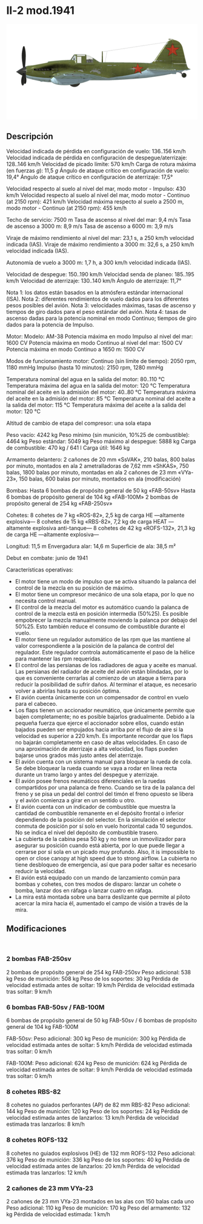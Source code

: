 ﻿# Il-2 mod.1941

![il2m41](../images/il2m41.png)

## Descripción

Velocidad indicada de pérdida en configuración de vuelo: 136..156 km/h
Velocidad indicada de pérdida en configuración de despegue/aterrizaje: 128..146 km/h
Velocidad de picado límite: 570 km/h
Carga de rotura máxima (en fuerzas <i>g</i>): 11,5 <i>g</i>
Ángulo de ataque crítico en configuración de vuelo: 19,4°
Ángulo de ataque crítico en configuración de aterrizaje: 17,5°

Velocidad respecto al suelo al nivel del mar, modo motor - Impulso: 430 km/h
Velocidad respecto al suelo al nivel del mar, modo motor - Continuo (at 2150 rpm): 421 km/h
Velocidad máxima respecto al suelo a 2500 m, modo motor - Continuo (at 2150 rpm): 455 km/h

Techo de servicio: 7500 m
Tasa de ascenso al nivel del mar: 9,4 m/s
Tasa de ascenso a 3000 m: 8,9 m/s
Tasa de ascenso a 6000 m: 3,9 m/s

Viraje de máximo rendimiento al nivel del mar: 23,1 s, a 250 km/h velocidad indicada (IAS).
Viraje de máximo rendimiento a 3000 m: 32,6 s, a 250 km/h velocidad indicada (IAS).

Autonomía de vuelo a 3000 m: 1,7 h, a 300 km/h velocidad indicada (IAS).

Velocidad de despegue: 150..190 km/h
Velocidad senda de planeo: 185..195 km/h
Velocidad de aterrizaje: 130..140 km/h
Ángulo de aterrizaje: 11,7°

Nota 1: los datos están basados en la atmósfera estándar internacional (ISA).
Nota 2: diferentes rendimientos de vuelo dados para los diferentes pesos posibles del avión.
Nota 3: velocidades máximas, tasas de ascenso y tiempos de giro dados para el peso estándar del avión.
Nota 4: tasas de ascenso dadas para la potencia nominal en modo Continuo; tiempos de giro dados para la potencia de Impulso.

Motor:
Modelo: AM-38
Potencia máxima en modo Impulso al nivel del mar: 1600 CV
Potencia máxima en modo Continuo al nivel del mar: 1500 CV
Potencia máxima en modo Continuo a 1650 m: 1500 CV

Modos de funcionamiento motor:
Continuo (sin límite de tiempo): 2050 rpm, 1180 mmHg
Impulso (hasta 10 minutos): 2150 rpm, 1280 mmHg

Temperatura nominal del agua en la salida del motor: 80..110 °C
Temperatura máxima del agua en la salida del motor: 120 °C
Temperatura nominal del aceite en la admisión del motor: 40..80 °C
Temperatura máxima del aceite en la admisión del motor: 85 °C
Temperatura nominal del aceite a la salida del motor: 115 °C
Temperatura máxima del aceite a la salida del motor: 120 °C

Altitud de cambio de etapa del compresor: una sola etapa

Peso vacío: 4242 kg
Peso mínimo (sin munición, 10%25 de combustible): 4464 kg
Peso estándar: 5049 kg
Peso máximo al despegue: 5888 kg
Carga de combustible: 470 kg / 641 l
Carga útil: 1646 kg

Armamento delantero:
2 cañones de 20 mm «SsVAK», 210 balas, 800 balas por minuto, montados en ala
2 ametralladoras de 7,62 mm «ShKAS», 750 balas, 1800 balas por minuto, montadas en ala
2 cañones de 23 mm «VYa-23», 150 balas, 600 balas por minuto, montados en ala (modificación)

Bombas:
Hasta 6 bombas de propósito general de 50 kg «FAB-50sv»
Hasta 6 bombas de propósito general de 104 kg «FAB-100M»
2 bombas de propósito general de 254 kg «FAB-250sv»

Cohetes:
8 cohetes de 7 kg «ROS-82», 2,5 kg de carga HE —altamente explosiva—
8 cohetes de 15 kg «RBS-82», 7,2 kg de carga HEAT —altamente explosiva anti-tanque—
8 cohetes de 42 kg «ROFS-132», 21,3 kg de carga HE —altamente explosiva—

Longitud: 11,5 m
Envergadura alar: 14,6 m
Superficie de ala: 38,5 m²

Debut en combate: junio de 1941

Características operativas:
- El motor tiene un modo de impulso que se activa situando la palanca del control de la mezcla en su posición de máximo.
- El motor tiene un compresor mecánico de una sola etapa, por lo que no necesita control manual.
- El control de la mezcla del motor es automático cuando la palanca de control de la mezcla está en posición intermedia (50%25). Es posible empobrecer la mezcla manualmente moviendo la palanca por debajo del 50%25. Esto también reduce el consumo de combustible durante el vuelo.
- El motor tiene un regulador automático de las rpm que las mantiene al valor correspondiente a la posición de la palanca de control del regulador. Este regulador controla automáticamente el paso de la hélice para mantener las rpm requeridas.
- El control de las persianas de los radiadores de agua y aceite es manual. Las persianas del radiador de aceite del avión están blindadas, por lo que es conveniente cerrarlas al comienzo de un ataque a tierra para reducir la posibilidad de sufrir daños. Al terminar el ataque, es necesario volver a abrirlas hasta su posición óptima.
- El avión cuenta únicamente con un compensador de control en vuelo para el cabeceo.
- Los flaps tienen un accionador neumático, que únicamente permite que bajen completamente; no es posible bajarlos gradualmente. Debido a la pequeña fuerza que ejerce el accionador sobre ellos, cuando están bajados pueden ser empujados hacia arriba por el flujo de aire si la velocidad es superior a 220 km/h. Es importante recordar que los flaps no bajarán completamente en caso de altas velocidades. En caso de una aproximación de aterrizaje a alta velocidad, los flaps pueden bajarse unos grados más justo antes del aterrizaje.
- El avión cuenta con un sistema manual para bloquear la rueda de cola. Se debe bloquear la rueda cuando se vaya a rodar en línea recta durante un tramo largo y antes del despegue y aterrizaje.
- El avión posee frenos neumáticos diferenciales en la ruedas compartidos por una palanca de freno. Cuando se tira de la palanca del freno y se pisa un pedal del control del timón el freno opuesto se libera y el avión comienza a girar en un sentido u otro.
- El avión cuenta con un indicador de combustible que muestra la cantidad de combustible remanente en el depósito frontal o inferior dependiendo de la posición del selector. En la simulación el selector conmuta de posición por sí solo en vuelo horizontal cada 10 segundos. No se indica el nivel del depósito de combustible trasero. 
- La cubierta de la cabina pesa 50 kg y no tiene un inmovilizador para asegurar su posición cuando está abierta, por lo que puede llegar a cerrarse por sí sola en un picado muy profundo. Also, it is impossible to open or close canopy at high speed due to strong airflow. La cubierta no tiene desbloqueo de emergencia, así que para poder saltar es necesario reducir la velocidad.
- El avión está equipado con un mando de lanzamiento común para bombas y cohetes, con tres modos de disparo: lanzar un cohete o bomba, lanzar dos en ráfaga o lanzar cuatro en ráfaga.
- La mira está montada sobre una barra deslizante que permite al piloto acercar la mira hacia él, aumentado el campo de visión a través de la mira.

## Modificaciones
﻿

### 2 bombas FAB-250sv

2 bombas de propósito general de 254 kg FAB-250sv
Peso adicional: 538 kg
Peso de munición: 508 kg
Peso de los soportes: 30 kg
Pérdida de velocidad estimada antes de soltar: 19 km/h
Pérdida de velocidad estimada tras soltar: 9 km/h﻿

### 6 bombas FAB-50sv / FAB-100M

6 bombas de propósito general de 50 kg FAB-50sv / 6 bombas de propósito general de 104 kg FAB-100M

FAB-50sv:
Peso adicional: 300 kg
Peso de munición: 300 kg
Pérdida de velocidad estimada antes de soltar: 5 km/h
Pérdida de velocidad estimada tras soltar: 0 km/h

FAB-100M:
Peso adicional: 624 kg
Peso de munición: 624 kg
Pérdida de velocidad estimada antes de soltar: 9 km/h
Pérdida de velocidad estimada tras soltar: 0 km/h﻿

### 8 cohetes RBS-82

8 cohetes no guiados perforantes (AP) de 82 mm RBS-82
Peso adicional: 144 kg
Peso de munición: 120 kg
Peso de los soportes: 24 kg
Pérdida de velocidad estimada antes de lanzarlos: 13 km/h
Pérdida de velocidad estimada tras lanzarlos: 8 km/h﻿

### 8 cohetes ROFS-132

8 cohetes no guiados explosivos (HE) de 132 mm ROFS-132
Peso adicional: 376 kg
Peso de munición: 336 kg
Peso de los soportes: 40 kg
Pérdida de velocidad estimada antes de lanzarlos: 20 km/h
Pérdida de velocidad estimada tras lanzarlos: 12 km/h﻿

### 2 cañones de 23 mm VYa-23

2 cañones de 23 mm VYa-23 montados en las alas con 150 balas cada uno
Peso adicional: 110 kg
Peso de munición: 170 kg
Peso del armamento: 132 kg
Pérdida de velocidad estimada: 1 km/h